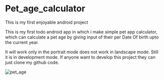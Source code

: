 # Pet_age_calculator
This is my first enjoyable android project

This is my first todo android app in which i make simple pet app calculator,
which can calculate a pet age by giving input of their per Date Of birth upto the current year.

It will work only in the portrait mode does not work in landscape mode.
Still it is in development mode.
If anyone want to develop this project they can just clone my github code.

![pet_age](https://user-images.githubusercontent.com/52857902/61230712-33cbf800-a748-11e9-88d8-cc363a59994d.png)


